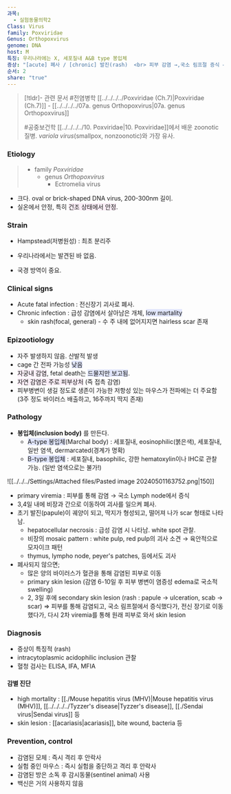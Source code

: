 ```yaml
---
과목:
  - 실험동물의학2
Class: Virus
family: Poxviridae
Genus: Orthopoxvirus
genome: DNA
host: M
특징: 우리나라에는 X, 세포질내 A&B type 봉입체
증상: "[acute] 폐사 / [chronic] 발진(rash)  <br> 피부 감염 →,국소 림프절 증식 → 전신 장기 이동 → 2차 viremia → 원래 피부에서 skin lesion"
순서: 2
share: "true"
---
```

>[!tldr]- 관련 문서
>#전염병학 
>[[../../../../Poxviridae (Ch.7)|Poxviridae (Ch.7)]] - [[../../../../07a. genus Orthopoxvirus|07a. genus Orthopoxvirus]]
>
>#공중보건학
>[[../../../../10. Poxviridae|10. Poxviridae]]에서 배운 zoonotic 질병. *variola virus*(smallpox, nonzoonotic)와 가장 유사.

### Etiology
> - family *Poxviridae*
> 	- genus *Orthopoxvirus*
> 		- Ectromelia virus

- 크다. oval or brick-shaped DNA virus, 200-300nm 길이. 
- 실온에서 안정, 특히 <span style="background:#fceef8">건조 상태에서 안정</span>.
### Strain
- Hampstead(저병원성) : 최초 분리주

- 우리나라에서는 발견된 바 없음.
- 국경 방역이 중요.

### Clinical signs
- Acute fatal infection : 전신장기 괴사로 폐사.
- Chronic infection : 급성 감염에서 살아남은 개체, <span style="background:#e0e5fc">low martality</span>
	- skin rash(focal, general) - 수 주 내에 없어지지면 hairless scar 존재
### Epizootiology
- 자주 발생하지 않음. 산발적 발생
- cage 간 전파 가능성 <span style="background:#e0e5fc">낮음</span>
- <span style="background:#fceef8">자궁내 감염</span>, fetal death는 <span style="background:#e0e5fc">드물지만 보고됨</span>.
- <span style="background:#fceef8">자연 감염은 주로 피부상처</span> (즉 접촉 감염)
- 피부병변이 생길 정도로 생존이 가능한 저항성 있는 마우스가 전파에는 더 주요함
  (3주 정도 바이러스 배출하고, 16주까지 딱지 존재)

### Pathology
- **봉입체(inclusion body)** 를 만든다. 
	- <span style="background:#e0e5fc">A-type 봉입체</span>(Marchal body) : 세포질내, eosinophilic(붉은색), 세포질내, 일반 염색, dermarcated(경계가 명확)
	- <span style="background:#e0e5fc">B-type 봉입체</span> : 세포질내, basophilic, 강한 hematoxylin이나 IHC로 관찰 가능. (일반 염색으로는 불가!)

![[../../../Settings/Attached files/Pasted image 20240501163752.png|150]]
- primary viremia : 피부를 통해 감염 → 국소 Lymph node에서 증식
- 3,4일 내에 비장과 간으로 이동하여 괴사를 일으켜 폐사.
- 초기 발진(papule)이 궤양이 되고, 딱지가 형성되고, 떨어져 나가 scar 형태로 나타남.
	- hepatocellular necrosis : 급성 감염 시 나타남. white spot 관찰.
	- 비장의 mosaic pattern : white pulp, red pulp의 괴사 소견 → 육안적으로 모자이크 패턴
	- thymus, lympho node, peyer's patches, 등에서도 괴사
- 폐사되지 않으면;
	- 많은 양의 바이러스가 혈관을 통해 감염된 피부로 이동
	- primary skin lesion (감염 6-10일 후 피부 병변이 염증성 edema로 국소적 swelling)
	- 2, 3일 후에 secondary skin lesion (rash : papule → ulceration, scab → scar)
⇒ 피부를 통해 감염되고, 국소 림프절에서 증식했다가, 전신 장기로 이동했다가, 다시 2차 viremia를 통해 원래 피부로 와서 skin lesion

### Diagnosis
- 증상이 특징적 (rash)
- intracytoplasmic acidophilic inclusion 관찰
- 혈청 검사는 ELISA, IFA, MFIA

#### 감별 진단
- high mortality : [[./Mouse hepatitis virus (MHV)|Mouse hepatitis virus (MHV)]], [[../../../../Tyzzer's disease|Tyzzer's disease]], [[./Sendai virus|Sendai virus]] 등
- skin lesion : [[acariasis|acariasis]], bite wound, bacteria 등
### Prevention, control
- 감염된 모체 : 즉시 격리 후 안락사
- 실험 중인 마우스 : 즉시 실험을 중단하고 격리 후 안락사
- 감염된 방은 소독 후 감시동물(sentinel animal) 사용
- 백신은 거의 사용하지 않음
